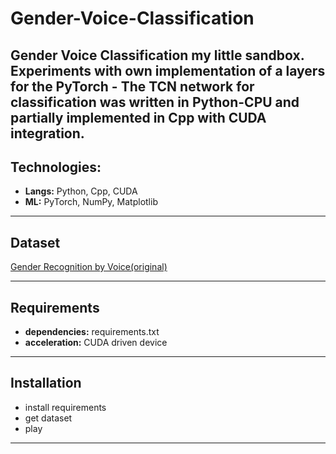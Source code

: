 # Gender-Voice-Classification
Gender Voice Classification my little sandbox.  
Experiments with own implementation of a layers for the PyTorch - The TCN network for classification was written in Python-CPU and partially implemented in Cpp with CUDA integration.
---
## Technologies:
- **Langs:** Python, Cpp, CUDA
- **ML:** PyTorch, NumPy, Matplotlib
---
## Dataset
[Gender Recognition by Voice(original)](https://www.kaggle.com/datasets/murtadhanajim/gender-recognition-by-voiceoriginal)

---
## Requirements
- **dependencies:** requirements.txt
- **acceleration:** CUDA driven device  


---
## Installation
- install requirements
- get dataset
- play
---

